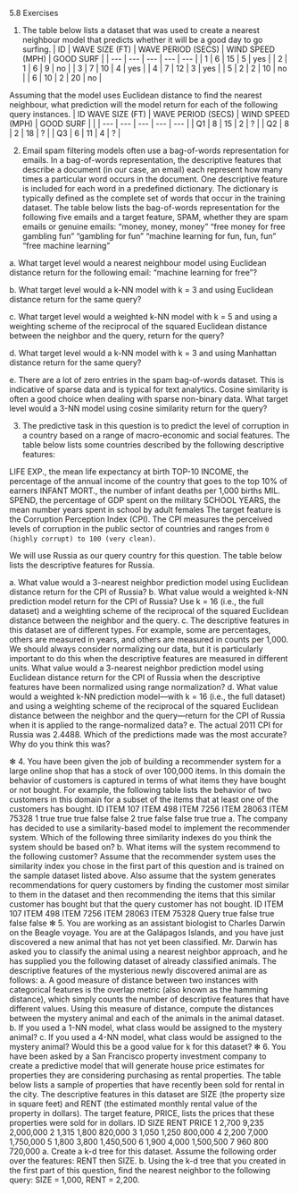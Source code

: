 5.8 Exercises
1. The table below lists a dataset that was used to create a nearest neighbour model
that predicts whether it will be a good day to go surfing.
| ID | WAVE SIZE (FT) | WAVE PERIOD (SECS) | WIND SPEED (MPH) | GOOD SURF |
| --- | --- | --- | --- | --- |
| 1 | 6 | 15 | 5 | yes |
| 2 | 1 | 6 | 9 | no |
| 3 | 7 | 10 | 4 | yes |
| 4 | 7 | 12 | 3 | yes |
| 5 | 2 | 2 | 10 | no |
| 6 | 10 | 2 | 20 | no |

Assuming that the model uses Euclidean distance to find the nearest neighbour, what
prediction will the model return for each of the following query instances.
| ID WAVE SIZE (FT) | WAVE PERIOD (SECS) | WIND SPEED (MPH) | GOOD SURF |  |
| --- | --- | --- | --- | --- |
| Q1 | 8 | 15 | 2 | ? |
| Q2 | 8 | 2 | 18 | ? |
| Q3 | 6 | 11 | 4 | ? |

2. Email spam filtering models often use a bag-of-words representation for emails.
In a bag-of-words representation, the descriptive features that describe a document (in
our case, an email) each represent how many times a particular word occurs in the
document. One descriptive feature is included for each word in a predefined
dictionary. The dictionary is typically defined as the complete set of words that occur
in the training dataset. The table below lists the bag-of-words representation for the
following five emails and a target feature, SPAM, whether they are spam emails or
genuine emails:
“money, money, money”
“free money for free gambling fun”
“gambling for fun”
“machine learning for fun, fun, fun”
“free machine learning”



a. What target level would a nearest neighbour model using Euclidean distance return for the following email: “machine learning for free”?

b. What target level would a k-NN model with k = 3 and using Euclidean distance
return for the same query?

c. What target level would a weighted k-NN model with k = 5 and using a weighting
scheme of the reciprocal of the squared Euclidean distance between the neighbor and
the query, return for the query?

d. What target level would a k-NN model with k = 3 and using Manhattan distance
return for the same query?

e. There are a lot of zero entries in the spam bag-of-words dataset. This is indicative of sparse data and is typical for text analytics. Cosine similarity is often a good choice when dealing with sparse non-binary data. What target level would a 3-NN model using cosine similarity return for the query?

3. The predictive task in this question is to predict the level of corruption in a country based on a range of macro-economic and social features. The table below lists some countries described by the following descriptive features:

LIFE EXP., the mean life expectancy at birth
TOP-10 INCOME, the percentage of the annual income of the country that goes to
the top 10% of earners
INFANT MORT., the number of infant deaths per 1,000 births
MIL. SPEND, the percentage of GDP spent on the military
SCHOOL YEARS, the mean number years spent in school by adult females
The target feature is the Corruption Perception Index (CPI). The CPI measures the
perceived levels of corruption in the public sector of countries and ranges from 
`0 (highly corrupt) to 100 (very clean)`.

We will use Russia as our query country for this question. The table below lists the descriptive features for Russia.

a. What value would a 3-nearest neighbor prediction model using Euclidean distance
return for the CPI of Russia?
b. What value would a weighted k-NN prediction model return for the CPI of Russia?
Use k = 16 (i.e., the full dataset) and a weighting scheme of the reciprocal of the
squared Euclidean distance between the neighbor and the query.
c. The descriptive features in this dataset are of different types. For example, some are
percentages, others are measured in years, and others are measured in counts per
1,000. We should always consider normalizing our data, but it is particularly
important to do this when the descriptive features are measured in different units.
What value would a 3-nearest neighbor prediction model using Euclidean distance
return for the CPI of Russia when the descriptive features have been normalized
using range normalization?
d. What value would a weighted k-NN prediction model—with k = 16 (i.e., the full
dataset) and using a weighting scheme of the reciprocal of the squared Euclidean
distance between the neighbor and the query—return for the CPI of Russia when it is
applied to the range-normalized data?
e. The actual 2011 CPI for Russia was 2.4488. Which of the predictions made was the
most accurate? Why do you think this was?

✻ 4. You have been given the job of building a recommender system for a large
online shop that has a stock of over 100,000 items. In this domain the behavior of
customers is captured in terms of what items they have bought or not bought. For
example, the following table lists the behavior of two customers in this domain for a
subset of the items that at least one of the customers has bought.
ID ITEM 107 ITEM 498 ITEM 7256 ITEM 28063 ITEM 75328
1 true true true false false
2 true false false true true
a. The company has decided to use a similarity-based model to implement the
recommender system. Which of the following three similarity indexes do you think
the system should be based on?
b. What items will the system recommend to the following customer? Assume that the
recommender system uses the similarity index you chose in the first part of this
question and is trained on the sample dataset listed above. Also assume that the
system generates recommendations for query customers by finding the customer
most similar to them in the dataset and then recommending the items that this similar
customer has bought but that the query customer has not bought.
ID
ITEM
107
ITEM
498
ITEM
7256
ITEM
28063
ITEM
75328
Query true false true false false
✻ 5. You are working as an assistant biologist to Charles Darwin on the Beagle
voyage. You are at the Galápagos Islands, and you have just discovered a new animal
that has not yet been classified. Mr. Darwin has asked you to classify the animal using
a nearest neighbor approach, and he has supplied you the following dataset of already
classified animals.
The descriptive features of the mysterious newly discovered animal are as follows:
a. A good measure of distance between two instances with categorical features is the
overlap metric (also known as the hamming distance), which simply counts the
number of descriptive features that have different values. Using this measure of
distance, compute the distances between the mystery animal and each of the animals
in the animal dataset.
b. If you used a 1-NN model, what class would be assigned to the mystery animal?
c. If you used a 4-NN model, what class would be assigned to the mystery animal?
Would this be a good value for k for this dataset?
✻ 6. You have been asked by a San Francisco property investment company to
create a predictive model that will generate house price estimates for properties they
are considering purchasing as rental properties. The table below lists a sample of
properties that have recently been sold for rental in the city. The descriptive features in
this dataset are SIZE (the property size in square feet) and RENT (the estimated monthly
rental value of the property in dollars). The target feature, PRICE, lists the prices that
these properties were sold for in dollars.
ID SIZE RENT PRICE
1 2,700 9,235 2,000,000
2 1,315 1,800 820,000
3 1,050 1,250 800,000
4 2,200 7,000 1,750,000
5 1,800 3,800 1,450,500
6 1,900 4,000 1,500,500
7 960 800 720,000
a. Create a k-d tree for this dataset. Assume the following order over the features:
RENT then SIZE.
b. Using the k-d tree that you created in the first part of this question, find the nearest
neighbor to the following query: SIZE = 1,000, RENT = 2,200.